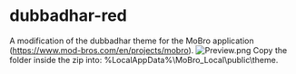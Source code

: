 # dubbadhar-red
A modification of the dubbadhar theme for the MoBro application (https://www.mod-bros.com/en/projects/mobro).
![Preview.png](https://github.com/LeonPro12/dubbadhar-red/blob/master/Preview.png)
Copy the folder inside the zip into: %LocalAppData%\MoBro_Local\public\theme.
